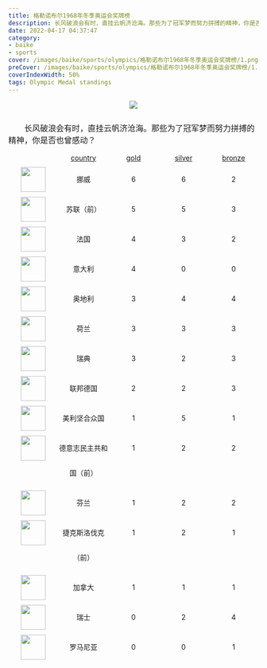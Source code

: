 ```yaml
---
title: 格勒诺布尔1968年冬季奥运会奖牌榜
description: 长风破浪会有时，直挂云帆济沧海。那些为了冠军梦而努力拼搏的精神，你是否也曾感动？
date: 2022-04-17 04:37:47
category:
- baike
- sports
cover: /images/baike/sports/olympics/格勒诺布尔1968年冬季奥运会奖牌榜/1.png
preCover: /images/baike/sports/olympics/格勒诺布尔1968年冬季奥运会奖牌榜/1.png
coverIndexWidth: 50%
tags: Olympic Medal standings
---
```


<div style="text-align: center; " class="mt-20 mb-20">
<img src="/images/baike/sports/olympics/格勒诺布尔1968年冬季奥运会奖牌榜/1.png" style="">
</div>

<p class="paragraph">长风破浪会有时，直挂云帆济沧海。那些为了冠军梦而努力拼搏的精神，你是否也曾感动？</p>

<div class="item-nation-header">
<div style="width: 150px; "></div><span>country</span><span>gold</span><span>silver</span><span>bronze</span>
</div>
    <div class="item-nation">
    <span><img src="/images/flags/1x1/no.svg" style="width: 50px; "></span>
    <span>挪威</span>
    <span>6</span> <span>6</span> <span>2</span>
    </div>
    <div class="item-nation">
    <span><img src="/images/flags/1x1/${item.alpha2Code}.svg" style="width: 50px; "></span>
    <span>苏联（前）</span>
    <span>5</span> <span>5</span> <span>3</span>
    </div>
    <div class="item-nation">
    <span><img src="/images/flags/1x1/fr.svg" style="width: 50px; "></span>
    <span>法国</span>
    <span>4</span> <span>3</span> <span>2</span>
    </div>
    <div class="item-nation">
    <span><img src="/images/flags/1x1/it.svg" style="width: 50px; "></span>
    <span>意大利</span>
    <span>4</span> <span>0</span> <span>0</span>
    </div>
    <div class="item-nation">
    <span><img src="/images/flags/1x1/at.svg" style="width: 50px; "></span>
    <span>奥地利</span>
    <span>3</span> <span>4</span> <span>4</span>
    </div>
    <div class="item-nation">
    <span><img src="/images/flags/1x1/nl.svg" style="width: 50px; "></span>
    <span>荷兰</span>
    <span>3</span> <span>3</span> <span>3</span>
    </div>
    <div class="item-nation">
    <span><img src="/images/flags/1x1/se.svg" style="width: 50px; "></span>
    <span>瑞典</span>
    <span>3</span> <span>2</span> <span>3</span>
    </div>
    <div class="item-nation">
    <span><img src="/images/flags/1x1/de.svg" style="width: 50px; "></span>
    <span>联邦德国</span>
    <span>2</span> <span>2</span> <span>3</span>
    </div>
    <div class="item-nation">
    <span><img src="/images/flags/1x1/us.svg" style="width: 50px; "></span>
    <span>美利坚合众国</span>
    <span>1</span> <span>5</span> <span>1</span>
    </div>
    <div class="item-nation">
    <span><img src="/images/flags/1x1/${item.alpha2Code}.svg" style="width: 50px; "></span>
    <span>德意志民主共和国（前）</span>
    <span>1</span> <span>2</span> <span>2</span>
    </div>
    <div class="item-nation">
    <span><img src="/images/flags/1x1/fi.svg" style="width: 50px; "></span>
    <span>芬兰</span>
    <span>1</span> <span>2</span> <span>2</span>
    </div>
    <div class="item-nation">
    <span><img src="/images/flags/1x1/${item.alpha2Code}.svg" style="width: 50px; "></span>
    <span>捷克斯洛伐克（前）</span>
    <span>1</span> <span>2</span> <span>1</span>
    </div>
    <div class="item-nation">
    <span><img src="/images/flags/1x1/ca.svg" style="width: 50px; "></span>
    <span>加拿大</span>
    <span>1</span> <span>1</span> <span>1</span>
    </div>
    <div class="item-nation">
    <span><img src="/images/flags/1x1/ch.svg" style="width: 50px; "></span>
    <span>瑞士</span>
    <span>0</span> <span>2</span> <span>4</span>
    </div>
    <div class="item-nation">
    <span><img src="/images/flags/1x1/ro.svg" style="width: 50px; "></span>
    <span>罗马尼亚</span>
    <span>0</span> <span>0</span> <span>1</span>
    </div>


<style type="text/css">
.paragraph {
    font-size: 16px;
    text-indent:2em;
    padding-top: 10px;
}
.item-nation-header {
    display: flex;
}

.item-nation-header span {
    display: block;
    width: 150px;
    text-align: center;
    text-decoration: underline;
}

.item-nation {
    display: flex;
    margin-top: 10px;
    line-height: 50px;
}

.item-nation img {

}

.item-nation span{
    display: block;
    width: 150px;
    text-align: center;
}

.md-inner-title {
    text-align: center;
}
</style>
